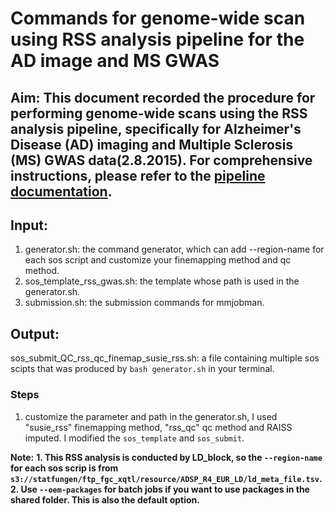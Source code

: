 # Commands for genome-wide scan using RSS analysis pipeline for the AD image and MS GWAS

## Aim: This document recorded the procedure for performing genome-wide scans using the RSS analysis pipeline, specifically for Alzheimer's Disease (AD) imaging and Multiple Sclerosis (MS) GWAS data(2.8.2015). For comprehensive instructions, please refer to the [pipeline documentation](https://github.com/cumc/xqtl-analysis/blob/main/analysis/Wang_Columbia/GWAS/AD_GWAS_rss.ipynb).

## Input:
1. generator.sh: the command generator, which can add --region-name for each sos script and customize your finemapping method and qc method.
2. sos_template_rss_gwas.sh: the template whose path is used in the generator.sh.
3. submission.sh: the submission commands for mmjobman.
## Output:
sos_submit_QC_rss_qc_finemap_susie_rss.sh: a file containing multiple sos scipts that was produced by `bash generator.sh` in your terminal.

### Steps
1. customize the parameter and path in the generator.sh, I used "susie_rss" finemapping method, "rss_qc" qc method and RAISS imputed. I modified the `sos_template` and `sos_submit`.

**Note:**
**1. This RSS analysis is conducted by LD_block, so the `--region-name` for each sos scrip is from `s3://statfungen/ftp_fgc_xqtl/resource/ADSP_R4_EUR_LD/ld_meta_file.tsv`.**
**2. Use `--oem-packages` for batch jobs if you want to use packages in the shared folder. This is also the default option.**
